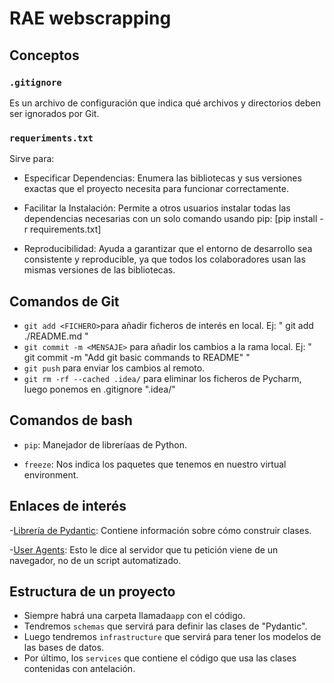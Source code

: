 # RAE webscrapping

## Conceptos

### `.gitignore`
Es un archivo de configuración que indica qué archivos y directorios deben ser ignorados por Git.

### `requeriments.txt`

Sirve para:
- Especificar Dependencias: Enumera las bibliotecas y sus versiones exactas que el proyecto necesita para funcionar correctamente.

- Facilitar la Instalación: Permite a otros usuarios instalar todas las dependencias necesarias con un solo comando usando pip: [pip install -r requirements.txt]
- Reproducibilidad: Ayuda a garantizar que el entorno de desarrollo sea consistente y reproducible, ya que todos los colaboradores usan las mismas versiones de las bibliotecas.

## Comandos de Git
- `git add <FICHERO>`para añadir ficheros de interés en local. Ej: " git add ./README.md
"
- `git commit -m <MENSAJE>` para añadir los cambios a la rama local. Ej: " git commit -m "Add git basic commands to README"
"
- `git push` para enviar los cambios al remoto.
- `git rm -rf --cached .idea/` para eliminar los ficheros de Pycharm, luego ponemos en .gitignore ".idea/"

## Comandos de bash
- `pip`: Manejador de libreríaas de Python.

- `freeze`: Nos indica los paquetes que tenemos en nuestro virtual environment.

## Enlaces de interés
-[Librería de Pydantic](https://docs.pydantic.dev/latest/concepts/models/): Contiene información sobre cómo construir clases.

-[User Agents](https://user-agents.net/): Esto le dice al servidor que tu petición viene de un navegador, no de un script automatizado.

## Estructura de un proyecto
- Siempre habrá una carpeta llamada`app` con el código.
- Tendremos `schemas` que servirá para definir las clases de "Pydantic".
- Luego tendremos `infrastructure` que servirá para tener los modelos de las bases de datos.
- Por último, los `services` que contiene el código que usa las clases contenidas con antelación. 

